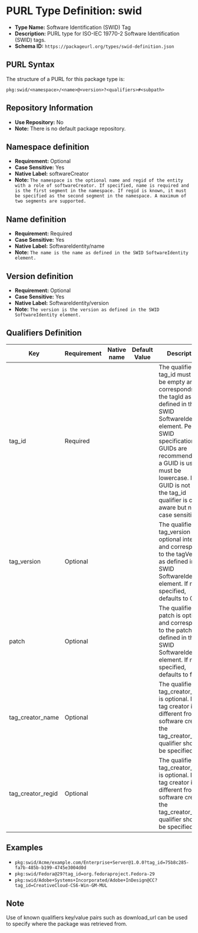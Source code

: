 <!--  NOTE: Auto-generated from the JSON PURL type definition.
Do not manually edit this file. Edit the JSON type definition instead. -->

# PURL Type Definition: swid

- **Type Name:** Software Identification (SWID) Tag
- **Description:** PURL type for ISO-IEC 19770-2 Software Identification (SWID) tags.
- **Schema ID:** `https://packageurl.org/types/swid-definition.json`

## PURL Syntax

The structure of a PURL for this package type is:

    pkg:swid/<namespace>/<name>@<version>?<qualifiers>#<subpath>

## Repository Information

- **Use Repository:** No
- **Note:** There is no default package repository.

## Namespace definition

- **Requirement:** Optional
- **Case Sensitive:** Yes
- **Native Label:** softwareCreator
- **Note:** `The namespace is the optional name and regid of the entity with a role of softwareCreator. If specified, name is required and is the first segment in the namespace. If regid is known, it must be specified as the second segment in the namespace. A maximum of two segments are supported.`

## Name definition

- **Requirement:** Required
- **Case Sensitive:** Yes
- **Native Label:** SoftwareIdentity/name
- **Note:** `The name is the name as defined in the SWID SoftwareIdentity element.`

## Version definition

- **Requirement:** Optional
- **Case Sensitive:** Yes
- **Native Label:** SoftwareIdentity/version
- **Note:** `The version is the version as defined in the SWID SoftwareIdentity element.`

## Qualifiers Definition

| Key  | Requirement | Native name | Default Value | Description |
|------|-------------|-------------|---------------|-------------|
| tag_id | Required |  |  | The qualifier tag_id must not be empty and corresponds to the tagId as defined in the SWID SoftwareIdentity element. Per the SWID specification, GUIDs are recommended. If a GUID is used, it must be lowercase. If a GUID is not used, the tag_id qualifier is case aware but not case sensitive. |
| tag_version | Optional |  |  | The qualifier tag_version is an optional integer and corresponds to the tagVersion as defined in the SWID SoftwareIdentity element. If not specified, defaults to 0. |
| patch | Optional |  |  | The qualifier patch is optional and corresponds to the patch as defined in the SWID SoftwareIdentity element. If not specified, defaults to false. |
| tag_creator_name | Optional |  |  | The qualifier tag_creator_name is optional. If the tag creator is different from the software creator, the tag_creator_name qualifier should be specified. |
| tag_creator_regid | Optional |  |  | The qualifier tag_creator_regid is optional. If the tag creator is different from the software creator, the tag_creator_regid qualifier should be specified. |

## Examples

- `pkg:swid/Acme/example.com/Enterprise+Server@1.0.0?tag_id=75b8c285-fa7b-485b-b199-4745e3004d0d`
- `pkg:swid/Fedora@29?tag_id=org.fedoraproject.Fedora-29`
- `pkg:swid/Adobe+Systems+Incorporated/Adobe+InDesign@CC?tag_id=CreativeCloud-CS6-Win-GM-MUL`

## Note

Use of known qualifiers key/value pairs such as download_url can be used to specify where the package was retrieved from.
